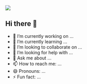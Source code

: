<img src="https://capsule-render.vercel.app/api?type=transparent&height=100&section=header&text=Glenn's%20Github&fontSize=25&fontColor=#703ee5" />

## Hi there 👋
- 🔭 I’m currently working on ...
- 🌱 I’m currently learning ...
- 👯 I’m looking to collaborate on ...
- 🤔 I’m looking for help with ...
- 💬 Ask me about ...
- 📫 How to reach me: ...
- 😄 Pronouns: ...
- ⚡ Fun fact: ...
